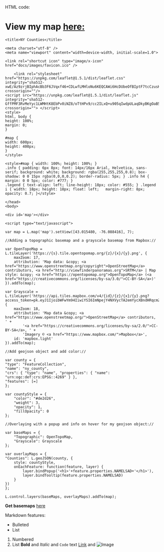 HTML code:

# View my map [here:](https://erinhard.github.io/NY-State-County-Map/)

<!DOCTYPE html>
<html>
<head>

	<title>NY Counties</title>

	<meta charset="utf-8" />
	<meta name="viewport" content="width=device-width, initial-scale=1.0">

	<link rel="shortcut icon" type="image/x-icon" href="docs/images/favicon.ico" />

    	<link rel="stylesheet" href="https://unpkg.com/leaflet@1.5.1/dist/leaflet.css" integrity="sha512-xwE/Az9zrjBIphAcBb3F6JVqxf46+CDLwfLMHloNu6KEQCAWi6HcDUbeOfBIptF7tcCzusKFjFw2yuvEpDL9wQ==" crossorigin=""/>
   	<script src="https://unpkg.com/leaflet@1.5.1/dist/leaflet.js" integrity="sha512-GffPMF3RvMeYyc1LWMHtK8EbPv0iNZ8/oTtHPx9/cc2ILxQ+u905qIwdpULaqDkyBKgOaB57QTMg7ztg8Jm2Og==" crossorigin=""> </script>
	<style>
	html, body {
	height: 100%;
	margin: 0;
	}
	
	#map {
	width: 600px;
	height: 400px;
	}
	</style>

	<style>#map { width: 100%; height: 100%; }
	.info { padding: 6px 8px; font: 14px/16px Arial, Helvetica, sans-serif; background: white; background: rgba(255,255,255,0.8); box-shadow: 0 0 15px rgba(0,0,0,0.2); border-radius: 5px; } .info h4 { margin: 0 0 5px; color: #777; }
	.legend { text-align: left; line-height: 18px; color: #555; } .legend i { width: 18px; height: 18px; float: left; 	margin-right: 8px; opacity: 0.7; }</style>
	
	</head>
	<body>

	<div id='map'></div>

	<script type="text/javascript">

	var map = L.map('map').setView([43.015480, -76.088416], 7);

	//Adding a topographic basemap and a grayscale basemap from Mapbox:// 

	var OpenTopoMap = L.tileLayer('https://{s}.tile.opentopomap.org/{z}/{x}/{y}.png', {
		maxZoom: 17,
		attribution: 'Map data: &copy; <a href="https://www.openstreetmap.org/copyright">OpenStreetMap</a> contributors, <a href="http://viewfinderpanoramas.org">SRTM</a> | Map style: &copy; <a href="https://opentopomap.org">OpenTopoMap</a> (<a href="https://creativecommons.org/licenses/by-sa/3.0/">CC-BY-SA</a>)'
	}).addTo(map);

	var Grayscale = L.tileLayer('https://api.tiles.mapbox.com/v4/{id}/{z}/{x}/{y}.png?access_token=pk.eyJ1IjoibWFwYm94IiwiYSI6ImNpejY4NXVycTA2emYycXBndHRqcmZ3N3gifQ.rJcFIG214AriISLbB6B5aw', {
		maxZoom: 18,
		attribution: 'Map data &copy; <a href="https://www.openstreetmap.org/">OpenStreetMap</a> contributors, ' +
			'<a href="https://creativecommons.org/licenses/by-sa/2.0/">CC-BY-SA</a>, ' +
			'Imagery © <a href="https://www.mapbox.com/">Mapbox</a>',
		id: 'mapbox.light'
	}).addTo(map);

	//Add geojson object and add color:// 

	var county = {
	"type": "FeatureCollection",
	"name": "ny_county",
	"crs": { "type": "name", "properties": { "name": "urn:ogc:def:crs:EPSG::4269" } },
	"features": [=]
	};

	var countyStyle = {
		"color": "#de2d26",
		"weight": 3,
		"opacity": 1,
		"fillOpacity": 0
	};

	//Overlaying with a popup and info on hover for my geojson object://

	var baseMaps = {
		"Topographic": OpenTopoMap,
		"Grayscale": Grayscale
	};

	var overlayMaps = {
	"Counties": L.geoJSON(county, {
		style: countyStyle,
		onEachFeature: function(feature, layer) {
			layer.bindPopup('<h1>'+feature.properties.NAMELSAD+'</h1>'),
			layer.bindTooltip(feature.properties.NAMELSAD)
		}
	})
	};

	L.control.layers(baseMaps, overlayMaps).addTo(map);

**Get basemaps** [here](https://leaflet-extras.github.io/leaflet-providers/preview/)

Markdown features:
- Bulleted
- List
1. Numbered
2. List
**Bold** and _Italic_ and `Code` text
[Link](url) and ![Image](src)
